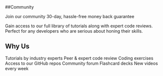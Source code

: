 ##Community

Join our community
30-day, hassle-free money back guarantee
       
Gain access to our full library of tutorials along with expert code reviews. Perfect for any developers who are serious about honing their skills.
          



## Why Us

  Tutorials by industry experts
  Peer &amp; expert code review
  Coding exercises
  Access to our GitHub repos
  Community forum
  Flashcard decks
  New videos every week